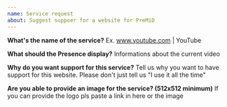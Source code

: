 ```yaml
---
name: Service request
about: Suggest suppoer for a website for PreMiD
---
```


**What's the name of the service?**
Ex. www.youtube.com | YouTube

**What should the Presence display?**
Informations about the current video

**Why do you want support for this service?**
Tell us why you want to have support for this website. Please don't just tell us "I use it all the time"

**Are you able to provide an image for the service? (512x512 minimum)**
If you can provide the logo pls paste a link in here or the image
